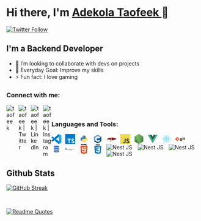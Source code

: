 # Hi there, I'm [ Adekola Taofeek ][linkedin] 👋

[![Twitter Follow](https://img.shields.io/twitter/follow/Taofeek?color=1DA1F2&logo=twitter&style=for-the-badge)](https://twitter.com/intent/follow?original_referer=https%3A%2F%2Fgithub.com%2FTaofeek2438&screen_name=Taofeek%Dev)

## I'm a Backend Developer

- 👯 I’m looking to collaborate with devs on projects
- 🥅 Everyday Goal: Improve my skills
- ⚡ Fun fact: I love gaming

### Connect with me:

[<img align="left" alt="taofeek" width="22px" style="margin-right: 10px;" src="https://cdn2.iconfinder.com/data/icons/social-media-2285/512/1_Youtube_colored_svg-512.png"  target="blank"/>][youtube]
[<img align="left" alt="taofeek | Twitter" width="22px" style="margin-right: 10px;" src="https://cdn2.iconfinder.com/data/icons/social-media-2285/512/1_Twitter_colored_svg-512.png" />][twitter]
[<img align="left" alt="taofeek | LinkedIn" width="22px" style="margin-right: 10px;" src="https://cdn2.iconfinder.com/data/icons/social-media-2285/512/1_Linkedin_unofficial_colored_svg-512.png" />][linkedin]
[<img align="left" alt="taofeek | Instagram" width="22px" src="https://cdn2.iconfinder.com/data/icons/social-media-2285/512/1_Instagram_colored_svg_1-512.png" />][instagram]

<br />

### Languages and Tools:

<img align="left" alt="Visual Studio Code" width="26px" style="margin-right: 10px;" src="https://raw.githubusercontent.com/github/explore/80688e429a7d4ef2fca1e82350fe8e3517d3494d/topics/visual-studio-code/visual-studio-code.png" />

<img align="left" style="margin-right: 10px;" alt="HTML5" width="26px" src="https://raw.githubusercontent.com/github/explore/80688e429a7d4ef2fca1e82350fe8e3517d3494d/topics/typescript/typescript.png" />

<img align="left" style="margin-right: 10px;" alt="Python" width="26px" src="https://raw.githubusercontent.com/github/explore/80688e429a7d4ef2fca1e82350fe8e3517d3494d/topics/python/python.png" />

<img align="left" style="margin-right: 10px;" alt="C" width="26px" src="https://raw.githubusercontent.com/github/explore/80688e429a7d4ef2fca1e82350fe8e3517d3494d/topics/c/c.png" />

<img align="left" style="margin-right: 10px;" alt="Mongoose" width="26px" src="https://raw.githubusercontent.com/github/explore/80688e429a7d4ef2fca1e82350fe8e3517d3494d/topics/mongoose/mongoose.png" />

<img align="left" alt="JavaScript" style="margin-right: 10px;" width="26px" src="https://raw.githubusercontent.com/github/explore/80688e429a7d4ef2fca1e82350fe8e3517d3494d/topics/javascript/javascript.png" />

<img align="left" style="margin-right: 10px;" alt="JavaScript" width="26px" src="https://raw.githubusercontent.com/github/explore/80688e429a7d4ef2fca1e82350fe8e3517d3494d/topics/nodejs/nodejs.png" />

<img align="left" style="margin-right: 10px;" alt="JavaScript" width="26px" src="https://raw.githubusercontent.com/github/explore/80688e429a7d4ef2fca1e82350fe8e3517d3494d/topics/vue/vue.png" />

<img align="left" style="margin-right: 10px;" alt="React" width="26px" src="https://raw.githubusercontent.com/github/explore/80688e429a7d4ef2fca1e82350fe8e3517d3494d/topics/react/react.png" />

<img align="left" alt="Git" style="margin-right: 10px;" width="26px" src="https://raw.githubusercontent.com/github/explore/80688e429a7d4ef2fca1e82350fe8e3517d3494d/topics/git/git.png" />

<img align="left" alt="SQL" style="margin-right: 10px;" width="26px" src="https://raw.githubusercontent.com/github/explore/78df643247d429f6cc873026c0622819ad797942/topics/sql/sql.png" />

<img align="left" style="margin-right: 10px;" alt="MongoDB" width="26px" src="https://raw.githubusercontent.com/github/explore/80688e429a7d4ef2fca1e82350fe8e3517d3494d/topics/mongodb/mongodb.png" />

<img align="left" style="margin-right: 10px;" alt="MongoDB" width="26px" src="https://raw.githubusercontent.com/github/explore/80688e429a7d4ef2fca1e82350fe8e3517d3494d/topics/html/html.png" />

<img align="left" style="margin-right: 10px;" alt="MongoDB" width="26px" src="https://raw.githubusercontent.com/github/explore/80688e429a7d4ef2fca1e82350fe8e3517d3494d/topics/css/css.png" />

<img src="https://www.vectorlogo.zone/logos/nestjs/nestjs-icon.svg" style="margin-right: 10px;" alt="Nest JS" width="26" height="26"/>
<img src="https://www.vectorlogo.zone/logos/microsoft_vb/microsoft_vb-icon.svg" style="margin-right: 10px;" alt="Nest JS" width="26" height="26"/>
<img src="https://www.vectorlogo.zone/logos/getpostman/getpostman-icon.svg" style="margin-right: 10px;" alt="Nest JS" width="26" height="26"/>
<img src="https://www.vectorlogo.zone/logos/postgresql/postgresql-icon.svg" style="margin-right: 10px;" alt="Nest JS" width="26" height="26"/>
<!-- <img src="https://www.vectorlogo.zone/logos/render/render-icon.svg" style="margin-right: 10px;" alt="Nest JS" width="26" height="26"/> -->

## Github Stats

[![GitHub Streak](https://github-readme-streak-stats.herokuapp.com/?user=Taofeek2438&theme=prussian)](https://git.io/streak-stats)

</br>

<!-- [![Anurag's GitHub stats](https://github-readme-stats.vercel.app/api?username=joshfransix&show_icons=true&theme=cobalt)](https://github.com/anuraghazra/github-readme-stats) -->

[![Readme Quotes](https://quotes-github-readme.vercel.app/api?type=horizontal&theme=dark)](https://github.com/piyushsuthar/github-readme-quotes)

<!--END_SECTION:activity -->

</details>

<!-- <details>
  <summary>GitHub Stats</summary>



</details> -->

[website]: https://joshfransix.netlify.app
[twitter]: https://twitter.com/Taofeek%Dev
[youtube]: https://youtube.com/@codewithtaofeek8273
[instagram]: https://instagram.com/adekola_tfk
[linkedin]: https://linkedIn.com/in/adekola-taofeek
